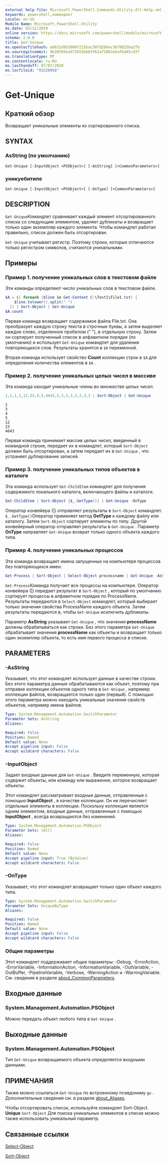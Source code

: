 ```yaml
---
external help file: Microsoft.PowerShell.Commands.Utility.dll-Help.xml
keywords: powershell,командлет
Locale: en-US
Module Name: Microsoft.PowerShell.Utility
ms.date: 03/12/2019
online version: https://docs.microsoft.com/powershell/module/microsoft.powershell.utility/get-unique?view=powershell-6&WT.mc_id=ps-gethelp
schema: 2.0.0
title: Get-Unique
ms.openlocfilehash: e6831d953008f215bac50fd2b6ec36f88256a2fb
ms.sourcegitcommit: 9b28fb9a3d72655bb63f62af18b3a5af6a05cd3f
ms.translationtype: MT
ms.contentlocale: ru-RU
ms.lasthandoff: 07/07/2020
ms.locfileid: "93228958"
---
```

# Get-Unique

## Краткий обзор
Возвращает уникальные элементы из сортированного списка.

## SYNTAX

### AsString (по умолчанию)

```
Get-Unique [-InputObject <PSObject>] [-AsString] [<CommonParameters>]
```

### уникуебитипе

```
Get-Unique [-InputObject <PSObject>] [-OnType] [<CommonParameters>]
```

## DESCRIPTION

`Get-Unique`Командлет сравнивает каждый элемент отсортированного списка со следующим элементом, удаляет дубликаты и возвращает только один экземпляр каждого элемента. Чтобы командлет работал правильно, список должен быть отсортирован.

`Get-Unique` учитывает регистр. Поэтому строки, которые отличаются только регистром символов, считаются уникальными.

## Примеры

### Пример 1. получение уникальных слов в текстовом файле

Эти команды определяют число уникальных слов в текстовом файле.

```powershell
$A = $( foreach ($line in Get-Content C:\Test1\File1.txt) {
    $line.tolower().split(" ")
  }) | Sort-Object | Get-Unique
$A.count
```

Первая команда возвращает содержимое файла File.txt. Она преобразует каждую строку текста в строчные буквы, а затем выделяет каждое слово, отделенное пробелом (" "), в отдельную строку. Затем он сортирует полученный список в алфавитном порядке (по умолчанию) и использует `Get-Unique` командлет для удаления повторяющихся слов. Результаты хранятся в `$A` переменной.

Вторая команда использует свойство **Count** коллекции строк в `$A` для определения количества элементов в `$A` .

### Пример 2. получение уникальных целых чисел в массиве

Эта команда находит уникальные члены во множестве целых чисел.

```powershell
1,1,1,1,12,23,4,5,4643,5,3,3,3,3,3,3,3 | Sort-Object | Get-Unique
```

```Output
1
3
4
5
12
23
4643
```

Первая команда принимает массив целых чисел, введенный в командной строке, передает их в командлет, который `Sort-Object` должен быть отсортирован, а затем передает их в `Get-Unique` , что устраняет дублирование записей.

### Пример 3. получение уникальных типов объектов в каталоге

Эта команда использует `Get-ChildItem` командлет для получения содержимого локального каталога, включающего файлы и каталоги.

```powershell
Get-ChildItem | Sort-Object {$_.GetType()} | Get-Unique -OnType
```

Оператор конвейера (|) отправляет результаты в `Sort-Object` командлет. `$_.GetType()`Оператор применяет метод **GetType** к каждому файлу или каталогу. Затем `Sort-Object` сортирует элементы по типу. Другой конвейерный оператор отправляет результаты в `Get-Unique` . Параметр **OnType** направляет `Get-Unique` возврат только одного объекта каждого типа.

### Пример 4. получение уникальных процессов

Эта команда возвращает имена запущенных на компьютере процессов без повторяющихся имен.

```powershell
Get-Process | Sort-Object | Select-Object processname | Get-Unique -AsString
```

`Get-Process`Команда получает все процессы на компьютере. Оператор конвейера (|) передает результат в `Sort-Object` , который по умолчанию сортирует процессы в алфавитном порядке по ProcessName. Результаты передаются в `Select-Object` командлет, который выбирает только значения свойства ProcessName каждого объекта. Затем результаты передаются в, чтобы `Get-Unique` исключить дубликаты.

Параметр **AsString** указывает `Get-Unique` , что значения **processName** должны обрабатываться как строки.
Без этого параметра `Get-Unique` обрабатывает значения **processName** как объекты и возвращает только один экземпляр объекта, то есть имя первого процесса в списке.

## PARAMETERS

### -AsString

Указывает, что этот командлет использует данные в качестве строки. Без этого параметра данные обрабатываются как объект, поэтому при отправке коллекции объектов одного типа в `Get-Unique` , например коллекции файлов, возвращается только один (первый). С помощью этого параметра можно находить уникальные значения свойств объектов, например имена файлов.

```yaml
Type: System.Management.Automation.SwitchParameter
Parameter Sets: AsString
Aliases:

Required: False
Position: Named
Default value: None
Accept pipeline input: False
Accept wildcard characters: False
```

### -InputObject

Задает входные данные для `Get-Unique` . Введите переменную, которая содержит объекты, или команду или выражение, которое возвращает объекты.

Этот командлет рассматривает входные данные, отправленные с помощью **InputObject** , в качестве коллекции. Он не перечисляет отдельные элементы в коллекции. Поскольку коллекция является одним элементом, входные данные, отправленные с помощью **InputObject** , всегда возвращаются без изменений.

```yaml
Type: System.Management.Automation.PSObject
Parameter Sets: (All)
Aliases:

Required: False
Position: Named
Default value: None
Accept pipeline input: True (ByValue)
Accept wildcard characters: False
```

### -OnType

Указывает, что этот командлет возвращает только один объект каждого типа.

```yaml
Type: System.Management.Automation.SwitchParameter
Parameter Sets: UniqueByType
Aliases:

Required: False
Position: Named
Default value: None
Accept pipeline input: False
Accept wildcard characters: False
```

### Общие параметры

Этот командлет поддерживает общие параметры: -Debug, -ErrorAction, -ErrorVariable, -InformationAction, -InformationVariable, -OutVariable, -OutBuffer, -PipelineVariable, -Verbose, -WarningAction и -WarningVariable. См. сведения в разделе [about_CommonParameters](https://go.microsoft.com/fwlink/?LinkID=113216).

## Входные данные

### System.Management.Automation.PSObject

Можно передать объект любого типа в `Get-Unique` .

## Выходные данные

### System.Management.Automation.PSObject

Тип `Get-Unique` возвращаемого объекта определяется входными данными.

## ПРИМЕЧАНИЯ

Также можно ссылаться `Get-Unique` по встроенному псевдониму `gu` . Дополнительные сведения см. в разделе [about_Aliases](../Microsoft.PowerShell.Core/About/about_Aliases.md).

Чтобы отсортировать список, используйте командлет Sort-Object. **Unique** `Sort-Object` Для поиска уникальных элементов в списке можно также использовать уникальный параметр.

## Связанные ссылки

[Select-Object](Select-Object.md)

[Sort-Object](Sort-Object.md)
